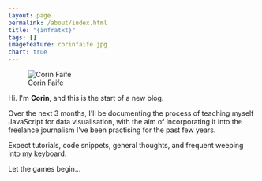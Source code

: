 ```yaml
---
layout: page
permalink: /about/index.html
title: "{infratxt}"
tags: []
imagefeature: corinfaife.jpg
chart: true
---
```

<figure>
  <img src="{{ site.url }}/images/corinfaife.jpeg" alt="Corin Faife">
  <figcaption>Corin Faife</figcaption>
</figure>


Hi. I'm **Corin**, and this is the start of a new blog.

Over the next 3 months, I'll be documenting the process of teaching myself JavaScript for data visualisation, with the aim of incorporating it into the freelance journalism I've been practising for the past few years.

Expect tutorials, code snippets, general thoughts, and frequent weeping into my keyboard.

Let the games begin...

